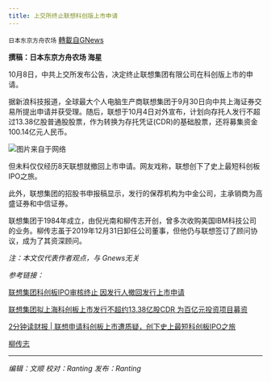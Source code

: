 ```yaml
---
title: 上交所终止联想科创版上市申请
---
```

`日本东京方舟农场` [轉載自GNews](https://gnews.org/zh-hans/1587252/)

**撰稿：日本东京方舟农场 海星**

10月8日，中共上交所发布公告，决定终止联想集团有限公司在科创版上市的申请。

据新浪科技报道，全球最大个人电脑生产商联想集团于9月30日向中共上海证券交易所提出申请并获受理。随后，联想于10月4日对外宣布，计划向存托人发行不超过13.38亿股普通股股票，作为转换为存托凭证(CDR)的基础股票，还将募集资金100.14亿元人民币。

![](https://assets.gnews.org/wp-content/uploads/2021/10/5987501de0de962f5db1d54ce170681b.jpg)图片来自于网络

但未料仅仅经历8天联想就撤回上市申请。网友戏称，联想创下了史上最短科创板IPO之旅。

此外，联想集团的招股书申报稿显示，发行的保荐机构为中金公司，主承销商为高盛证券和中信证券。

联想集团于1984年成立，由倪光南和柳传志开创，曾多次收购美国IBM科技公司的业务。柳传志虽于2019年12月31日卸任公司董事，但他仍与联想签订了顾问协议，成为了其资深顾问。

*注：本文仅代表作者观点，与 Gnews无关*

*参考链接：*

[联想集团科创板IPO审核终止 因发行人撤回发行上市申请](https://finance.sina.com.cn/tech/2021-10-08/doc-iktzscyx8571097.shtml)

[联想集团拟上海科创板上市发行不超约13.38亿股CDR 为百亿元投资项目募资](https://cn.reuters.com/article/lenovo-shh-cdr-1004-idCNKBS2GU07G)

[2分钟读财报 | 联想申请科创板上市遭质疑，创下史上最短科创板IPO之旅](https://finance.sina.com.cn/stock/s/2021-10-09/doc-iktzqtyu0482228.shtml)

[柳传志](https://zh.wikipedia.org/wiki/%E6%9F%B3%E4%BC%A0%E5%BF%97)

* * *

*编辑：文顺 校对：Ranting 发布：Ranting*

